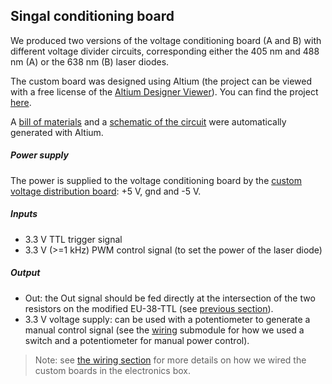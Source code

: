 ## Singal conditioning board



We produced two versions of the voltage conditioning board (A and B) with different voltage divider circuits, corresponding either the 405 nm and 488 nm (A) or the 638 nm (B)  laser diodes.

The custom board was designed using Altium (the project can be viewed with a free license of the [Altium Designer Viewer](https://www.altium.com/altium-designer-viewer)). You can find the project [here](Altium_project).

A [bill of materials](Bill_of_materials) and a [schematic of the circuit](Circuit) were automatically generated with Altium.

##### Power supply

The power is supplied to the voltage conditioning board by the [custom voltage distribution board](https://github.com/ries-lab/LaserEngine/tree/master/Electronics/Electronics_manuscript/Custom_voltage_distribution): +5 V, gnd and -5 V.

##### Inputs

- 3.3 V TTL trigger signal
- 3.3 V (>=1 kHz) PWM control signal (to set the power of the laser diode)

##### Output

- Out: the Out signal should be fed directly at the intersection of the two resistors on the modified EU-38-TTL (see [previous section](https://github.com/ries-lab/LaserEngine/tree/master/Electronics/Electronics_manuscript)).
- 3.3 V voltage supply: can be used with a potentiometer to generate a manual control signal (see the [wiring](https://github.com/ries-lab/LaserEngine/tree/master/Electronics/Electronics_manuscript/Wiring) submodule for how we used a switch and a potentiometer for manual power control).



> Note: see [the wiring section](https://github.com/ries-lab/LaserEngine/tree/master/Electronics/Electronics_manuscript/Wiring) for more details on how we wired the custom boards in the electronics box.

